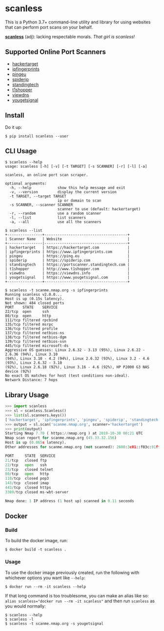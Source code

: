 # scanless

This is a Python 3.7+ command-line utility and library for using websites that can perform port scans on your behalf.

[**scanless**](http://www.urbandictionary.com/define.php?term=scanless) (adj): lacking respectable morals. _That girl is scanless!_

## Supported Online Port Scanners

* [hackertarget](https://hackertarget.com/nmap-online-port-scanner/)
* [ipfingerprints](http://www.ipfingerprints.com/portscan.php)
* [pingeu](http://ping.eu/port-chk/)
* [spiderip](https://spiderip.com/online-port-scan.php)
* [standingtech](https://portscanner.standingtech.com/)
* [t1shopper](http://www.t1shopper.com/tools/port-scan/)
* [viewdns](http://viewdns.info/)
* [yougetsignal](http://www.yougetsignal.com/tools/open-ports/)

## Install

Do it up:
```
$ pip install scanless --user
```

## CLI Usage

```
$ scanless --help  
usage: scanless [-h] [-v] [-t TARGET] [-s SCANNER] [-r] [-l] [-a]

scanless, an online port scan scraper.

optional arguments:
  -h, --help            show this help message and exit
  -v, --version         display the current version
  -t TARGET, --target TARGET
                        ip or domain to scan
  -s SCANNER, --scanner SCANNER
                        scanner to use (default: hackertarget)
  -r, --random          use a random scanner
  -l, --list            list scanners
  -a, --all             use all the scanners

$ scanless --list
+----------------+--------------------------------------+
| Scanner Name   | Website                              |
+----------------|--------------------------------------+
| hackertarget   | https://hackertarget.com             |
| ipfingerprints | https://www.ipfingerprints.com       |
| pingeu         | https://ping.eu                      |
| spiderip       | https://spiderip.com                 |
| standingtech   | https://portscanner.standingtech.com |
| t1shopper      | http://www.t1shopper.com             |
| viewdns        | https://viewdns.info                 |
| yougetsignal   | https://www.yougetsignal.com         |
+----------------+--------------------------------------+

$ scanless -t scanme.nmap.org -s ipfingerprints
Running scanless v2.0.0...
Host is up (0.15s latency).
Not shown: 484 closed ports
PORT    STATE    SERVICE
22/tcp  open     ssh
80/tcp  open     http
111/tcp filtered rpcbind
135/tcp filtered msrpc
136/tcp filtered profile
137/tcp filtered netbios-ns
138/tcp filtered netbios-dgm
139/tcp filtered netbios-ssn
445/tcp filtered microsoft-ds
Aggressive OS guesses: Linux 2.6.32 - 3.13 (95%), Linux 2.6.22 - 2.6.36 (94%), Linux 3.10
(94%), Linux 3.10 - 4.2 (94%), Linux 2.6.32 (93%), Linux 3.2 - 4.6 (93%), Linux 2.6.32 - 3.10
(92%), Linux 2.6.18 (92%), Linux 3.16 - 4.6 (92%), HP P2000 G3 NAS device (92%)
No exact OS matches for host (test conditions non-ideal).
Network Distance: 7 hops
```

## Library Usage

```python
>>> import scanless
>>> sl = scanless.Scanless()
>>> list(sl.scanners.keys())
['hackertarget', 'ipfingerprints', 'pingeu', 'spiderip', 'standingtech', 't1shopper', 'viewdns', 'yougetsignal']
>>> output = sl.scan('scanme.nmap.org', scanner='hackertarget')
>>> print(output)
Starting Nmap 7.70 ( https://nmap.org ) at 2019-10-30 00:21 UTC
Nmap scan report for scanme.nmap.org (45.33.32.156)
Host is up (0.065s latency).
Other addresses for scanme.nmap.org (not scanned): 2600:3c01::f03c:91ff:fe18:bb2f

PORT     STATE  SERVICE
21/tcp   closed ftp
22/tcp   open   ssh
23/tcp   closed telnet
80/tcp   open   http
110/tcp  closed pop3
143/tcp  closed imap
443/tcp  closed https
3389/tcp closed ms-wbt-server

Nmap done: 1 IP address (1 host up) scanned in 0.11 seconds
```

## Docker

### Build

To build the docker image, run:
```shell
$ docker build -t scanless .
```

### Usage

To use the docker image previously created, run the following with whichever options you want like `--help`:
```shell
$ docker run --rm -it scanless --help
```

If that long command is too troublesome, you can make an alias like so: `alias scanless="docker run --rm -it scanless"` and then run `scanless` as you would normally:
```shell
$ scanless --help
$ scanless -l
$ scanless -t scanme.nmap.org -s yougetsignal
```
